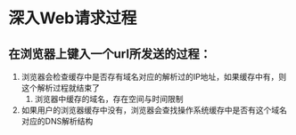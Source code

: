 # 深入Web请求过程



## 在浏览器上键入一个url所发送的过程：

1. 浏览器会检查缓存中是否存有域名对应的解析过的IP地址，如果缓存中有，则这个解析过程就结束了
	1. 浏览器中缓存的域名，存在空间与时间限制
3. 如果用户的浏览器缓存中没有，浏览器会查找操作系统缓存中是否有这个域名对应的DNS解析结构
